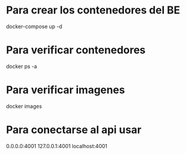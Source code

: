 # Para crear los contenedores del BE
docker-compose up -d

# Para verificar contenedores
docker ps -a

# Para verificar imagenes
docker images

# Para conectarse al api usar
0.0.0.0:4001
127.0.0.1:4001
localhost:4001